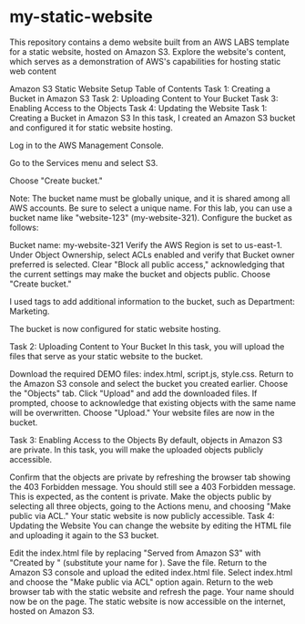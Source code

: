 # my-static-website
This repository contains a demo website built from an AWS LABS template for a static website, hosted on Amazon S3. Explore the website's content, which serves as a demonstration of AWS's capabilities for hosting static web content

Amazon S3 Static Website Setup
Table of Contents
Task 1: Creating a Bucket in Amazon S3
Task 2: Uploading Content to Your Bucket
Task 3: Enabling Access to the Objects
Task 4: Updating the Website
Task 1: Creating a Bucket in Amazon S3
In this task, I created an Amazon S3 bucket and configured it for static website hosting.

Log in to the AWS Management Console.

Go to the Services menu and select S3.

Choose "Create bucket."

Note: The bucket name must be globally unique, and it is shared among all AWS accounts. Be sure to select a unique name. For this lab, you can use a bucket name like "website-123" (my-website-321).
Configure the bucket as follows:

Bucket name: my-website-321
Verify the AWS Region is set to us-east-1.
Under Object Ownership, select ACLs enabled and verify that Bucket owner preferred is selected.
Clear "Block all public access," acknowledging that the current settings may make the bucket and objects public.
Choose "Create bucket."

I used tags to add additional information to the bucket, such as Department: Marketing.

The bucket is now configured for static website hosting.

Task 2: Uploading Content to Your Bucket
In this task, you will upload the files that serve as your static website to the bucket.

Download the required DEMO files: index.html, script.js, style.css.
Return to the Amazon S3 console and select the bucket you created earlier.
Choose the "Objects" tab.
Click "Upload" and add the downloaded files.
If prompted, choose to acknowledge that existing objects with the same name will be overwritten.
Choose "Upload."
Your website files are now in the bucket.

Task 3: Enabling Access to the Objects
By default, objects in Amazon S3 are private. In this task, you will make the uploaded objects publicly accessible.

Confirm that the objects are private by refreshing the browser tab showing the 403 Forbidden message.
You should still see a 403 Forbidden message. This is expected, as the content is private.
Make the objects public by selecting all three objects, going to the Actions menu, and choosing "Make public via ACL."
Your static website is now publicly accessible.
Task 4: Updating the Website
You can change the website by editing the HTML file and uploading it again to the S3 bucket.

Edit the index.html file by replacing "Served from Amazon S3" with "Created by <YOUR-NAME>" (substitute your name for <YOUR-NAME>).
Save the file.
Return to the Amazon S3 console and upload the edited index.html file.
Select index.html and choose the "Make public via ACL" option again.
Return to the web browser tab with the static website and refresh the page.
Your name should now be on the page.
The static website is now accessible on the internet, hosted on Amazon S3.
